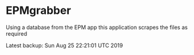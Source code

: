 # EPMgrabber
Using a database from the EPM app this application scrapes the files as required


Latest backup: Sun Aug 25 22:21:01 UTC 2019

